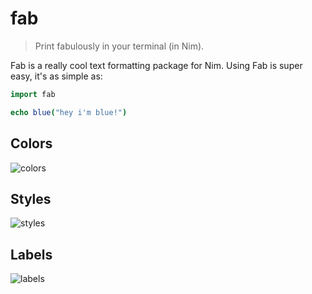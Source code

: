 # fab
> Print fabulously in your terminal (in Nim).

Fab is a really cool text formatting package for Nim. Using Fab is super easy, it's as simple as:
```Nim
import fab

echo blue("hey i'm blue!")
```

## Colors
![colors](https://xix.ph0x.me/colors.png)

## Styles
![styles](https://xix.ph0x.me/styles.png)

## Labels
![labels](https://xix.ph0x.me/labels.png)



